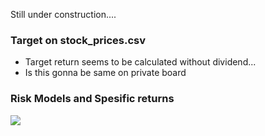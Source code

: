Still under construction....

### Target on stock_prices.csv

- Target return seems to be calculated without dividend...
- Is this gonna be same on private board

### Risk Models and Spesific returns

<img src="https://render.githubusercontent.com/render/math?math=rtn_{i,t} = \beta_i^{mkt} mkt_t \+ \beta_i^{sec} sector{\_}return_t \+ spesific{\_}return_t ">
